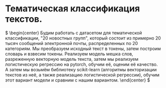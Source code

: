 # Тематическая классификация текстов.         

$
\begin{center}
Будим работать с датасетом для тематической классификации, "20 новостных групп", который состоит из примерно 20 тысяч сообщений электронной почты, распределенных по 20 категориям. Мы  преобразуем исходный текст в токены, затем построим словарь и взвесим токены. Реализуем модель мешка слов, разреженную векторную модель текста, затем мы реализуем логистическую регрессию на pytorch, обучим её, оценим её качество. А затем мы возьмём библиотеку scikit-learn (алгоритмы векторизации текстов из неё, а также реализацию логистической регрессии), обучим этот вариант модели и сравним с нашим вариантом. 
\end{center}
$

